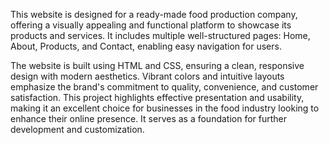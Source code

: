 This website is designed for a ready-made food production company, offering a visually appealing and functional platform to showcase its products and services. It includes multiple well-structured pages: Home, About, Products, and Contact, enabling easy navigation for users.

The website is built using HTML and CSS, ensuring a clean, responsive design with modern aesthetics. Vibrant colors and intuitive layouts emphasize the brand's commitment to quality, convenience, and customer satisfaction. This project highlights effective presentation and usability, making it an excellent choice for businesses in the food industry looking to enhance their online presence. It serves as a foundation for further development and customization.
